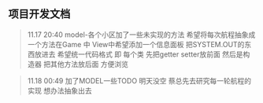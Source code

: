 ## 项目开发文档

> 11.17 20:40 model-各个小区加了一些未实现的方法 希望将每次航程抽象成一个方法在Game 中 View中希望添加一个信息面板 把SYSTEM.OUT的东西放进去
>希望统一代码格式 即 每个类 先把getter setter放前面 然后是构造器 把其他方法放后面 方便浏览

>11.18 00:49 加了MODEL一些TODO 明天没空 蔡总先去研究每一轮航程的实现 想办法抽象出去

